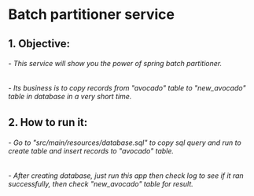 # Batch partitioner service

## 1. Objective:

###### - This service will show you the power of spring batch partitioner.
###### - Its business is to copy records from "avocado" table to "new_avocado" table in database in a very short time.

## 2. How to run it:
###### - Go to "src/main/resources/database.sql" to copy sql query and run to create table and insert records to "avocado" table.
###### - After creating database, just run this app then check log to see if it ran successfully, then check "new_avocado" table for result.
